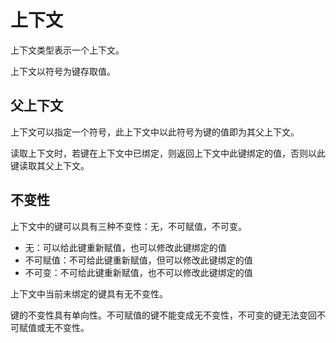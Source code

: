 # 上下文

上下文类型表示一个上下文。

上下文以符号为键存取值。

## 父上下文

上下文可以指定一个符号，此上下文中以此符号为键的值即为其父上下文。

读取上下文时，若键在上下文中已绑定，则返回上下文中此键绑定的值，否则以此键读取其父上下文。

## 不变性

上下文中的键可以具有三种不变性：无，不可赋值，不可变。

- 无：可以给此键重新赋值，也可以修改此键绑定的值
- 不可赋值：不可给此键重新赋值，但可以修改此键绑定的值
- 不可变：不可给此键重新赋值，也不可以修改此键绑定的值

上下文中当前未绑定的键具有无不变性。

键的不变性具有单向性。不可赋值的键不能变成无不变性，不可变的键无法变回不可赋值或无不变性。
